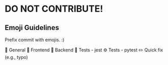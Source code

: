 # DO NOT CONTRIBUTE!

## Emoji Guidelines

Prefix commit with emojis. :)

📝 General
🎨 Frontend
🐍 Backend
🤡 Tests - jest
⚙️ Tests - pytest
✏️ Quick fix (e.g., typo)

